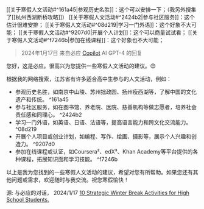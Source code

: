 
[[关于寒假人文活动#^161a45|参观历史名胜]]：这个可以安排一下；（我另外搜集了[[杭州西湖断桥攻略]]）
[[关于寒假人文活动#^2424b2|参与社区服务]]：这个估计很难安排；
[[关于寒假人文活动#^08d219|学习一门外语]]：这个好象不大可能；
[[关于寒假人文活动#^9207d0|开展个人计划]]：这个可以商量试试看；
[[关于寒假人文活动#^f7246b|参加在线课程]]：这个好象也不大可能；

> 2024年1月17日
> 来自必应 [Copilot](https://www.microsoft.com/zh-cn/microsoft-copilot) AI GPT-4 的回复

您好，这是必应。很高兴为您提供一些寒假人文活动的建议。😊

根据我的网络搜索，江苏省有许多适合高中生参与的人文活动，例如：
- 参观历史名胜，如南京中山陵、苏州拙政园、扬州瘦西湖等，了解中国的文化遗产和传统。 ^161a45
- 参与社区服务，如在图书馆、养老院、医院、慈善机构等做志愿者，培养社会责任感和同理心。 ^2424b2
- 学习一门外语，如英语、日语、法语等，提高语言能力和跨文化交流能力。 ^08d219
- 开展个人项目或创业计划，如编程、写作、绘画、摄影等，展示个人兴趣和创造力。 ^9207d0
- 参加在线课程或认证，如Coursera²、edX³、Khan Academy等平台提供的各种课程，拓展知识面和学习技能。 ^f7246b

以上是我为您找到的一些寒假人文活动的建议，希望对您有所帮助。如果您还有其他问题或需求，欢迎随时与我交流。祝您寒假愉快！

源: 与必应的对话， 2024/1/17
[10 Strategic Winter Break Activities for High School Students. ](https://internationalcollegecounselors.com/winter-break-activities-for-high-school-students/)
